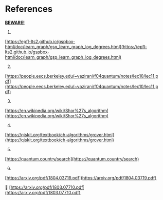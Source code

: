 # References
[**BEWARE!**](https://scratch.mit.edu/projects/63647350/remixes/)

1.
[https://epfl-lts2.github.io/gspbox-html/doc/learn_graph/gsp_learn_graph_log_degrees.html](https://epfl-lts2.github.io/gspbox-html/doc/learn_graph/gsp_learn_graph_log_degrees.html)


2.
[https://people.eecs.berkeley.edu/~vazirani/f04quantum/notes/lec10/lec11.pdf](https://people.eecs.berkeley.edu/~vazirani/f04quantum/notes/lec10/lec11.pdf)

3.
[https://en.wikipedia.org/wiki/Shor%27s_algorithm](https://en.wikipedia.org/wiki/Shor%27s_algorithm)

4.
[https://qiskit.org/textbook/ch-algorithms/grover.html](https://qiskit.org/textbook/ch-algorithms/grover.html)

5.
[https://quantum.country/search](https://quantum.country/search)


6.
[https://arxiv.org/pdf/1804.03719.pdf](https://arxiv.org/pdf/1804.03719.pdf)

👹
[https://arxiv.org/pdf/1803.07710.pdf](https://arxiv.org/pdf/1803.07710.pdf)